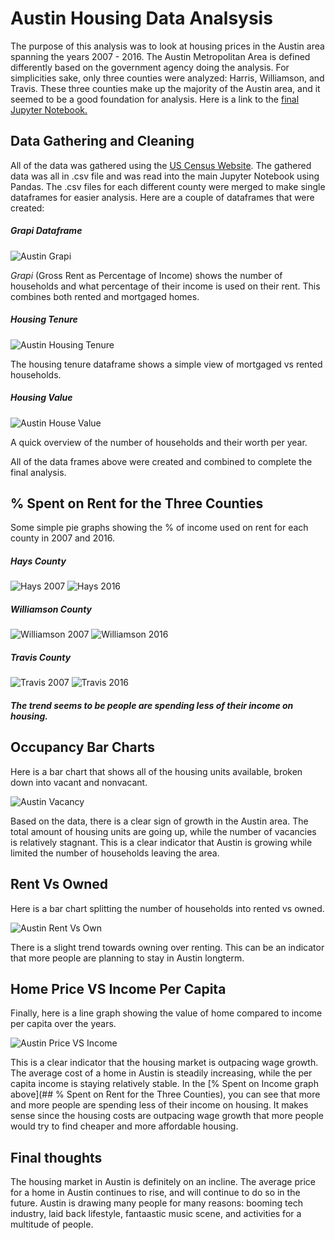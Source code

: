 # Austin Housing Data Analsysis

The purpose of this analysis was to look at housing prices in the Austin area spanning the years 2007 - 2016.  The Austin Metropolitan Area is defined differently based on the government agency doing the analysis.  For simplicities sake, only three counties were analyzed: Harris, Williamson, and Travis.  These three counties make up the majority of the Austin area, and it seemed to be a good foundation for analysis.  Here is a link to the [final Jupyter Notebook.](https://github.com/minckim1222/Austin_Housing_Data_Analysis_Final/blob/master/final_code.ipynb)

## Data Gathering and Cleaning

All of the data was gathered using the [US Census Website](https://www.census.gov/quickfacts/fact/table/US/PST045217).  The gathered data was all in .csv file and was read into the main Jupyter Notebook using Pandas.  The .csv files for each different county were merged to make single dataframes for easier analysis.  Here are a couple of dataframes that were created:

##### Grapi Dataframe
![Austin Grapi](https://github.com/minckim1222/Austin_Housing_Data_Analysis_Final/blob/master/Saved_Pngs/grapi.png)

*Grapi* (Gross Rent as Percentage of Income) shows the number of households and what percentage of their income is used on their rent.  This combines both rented and mortgaged homes.

##### Housing Tenure
![Austin Housing Tenure](https://github.com/minckim1222/Austin_Housing_Data_Analysis_Final/blob/master/Saved_Pngs/housing_tenure.png)

The housing tenure dataframe shows a simple view of mortgaged vs rented households.

##### Housing Value
![Austin House Value](https://github.com/minckim1222/Austin_Housing_Data_Analysis_Final/blob/master/Saved_Pngs/value.png)

A quick overview of the number of households and their worth per year.

All of the data frames above were created and combined to complete the final analysis.

## % Spent on Rent for the Three Counties

Some simple pie graphs showing the % of income used on rent for each county in 2007 and 2016.
##### Hays County

![Hays 2007](https://github.com/minckim1222/Austin_Housing_Data_Analysis_Final/blob/master/Saved_Pngs/morgage_percent_hays_2007.png)
![Hays 2016](https://github.com/minckim1222/Austin_Housing_Data_Analysis_Final/blob/master/Saved_Pngs/morgage_percent_hays_2016.png)

##### Williamson County

![Williamson 2007](https://github.com/minckim1222/Austin_Housing_Data_Analysis_Final/blob/master/Saved_Pngs/morgage_percent_williamson_2007.png)
![Williamson 2016](https://github.com/minckim1222/Austin_Housing_Data_Analysis_Final/blob/master/Saved_Pngs/morgage_percent_williamson_2016.png)

##### Travis County

![Travis 2007](https://github.com/minckim1222/Austin_Housing_Data_Analysis_Final/blob/master/Saved_Pngs/morgage_percent_travis_2007.png)
![Travis 2016](https://github.com/minckim1222/Austin_Housing_Data_Analysis_Final/blob/master/Saved_Pngs/morgage_percent_travis_2016.png)

##### The trend seems to be people are spending less of their income on housing.

## Occupancy Bar Charts

Here is a bar chart that shows all of the housing units available, broken down into vacant and nonvacant.

![Austin Vacancy](https://github.com/minckim1222/Austin_Housing_Data_Analysis_Final/blob/master/Saved_Pngs/total_occupancy_bar_chart.png)

Based on the data, there is a clear sign of growth in the Austin area.  The total amount of housing units are going up, while the number of vacancies is relatively stagnant.  This is a clear indicator that Austin is growing while limited the number of households leaving the area.

## Rent Vs Owned

Here is a bar chart splitting the number of households into rented vs owned.

![Austin Rent Vs Own](https://github.com/minckim1222/Austin_Housing_Data_Analysis_Final/blob/master/Saved_Pngs/rented_vs_owned.png)

There is a slight trend towards owning over renting.  This can be an indicator that more people are planning to stay in Austin longterm.

## Home Price VS Income Per Capita

Finally, here is a line graph showing the value of home compared to income per capita over the years.

![Austin Price VS Income](https://github.com/minckim1222/Austin_Housing_Data_Analysis_Final/blob/master/Saved_Pngs/percapita_vs_value.png)

This is a clear indicator that the housing market is outpacing wage growth.  The average cost of a home in Austin is steadily increasing, while the per capita income is staying relatively stable.  In the [% Spent on Income graph above](## % Spent on Rent for the Three Counties), you can see that more and more people are spending less of their income on housing.  It makes sense since the housing costs are outpacing wage growth that more people would try to find cheaper and more affordable housing.

## Final thoughts

The housing market in Austin is definitely on an incline.  The average price for a home in Austin continues to rise, and will continue to do so in the future.  Austin is drawing many people for many reasons: booming tech industry, laid back lifestyle, fantaastic music scene, and activities for a multitude of people.  





